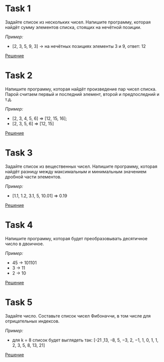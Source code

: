 # Task 1
Задайте список из нескольких чисел. Напишите программу, которая найдёт сумму элементов списка, стоящих на нечётной позиции.

_Пример:_

- [2, 3, 5, 9, 3] -> на нечётных позициях элементы 3 и 9, ответ: 12

[Решение](task1.py)

# Task 2
Напишите программу, которая найдёт произведение пар чисел списка. Парой считаем первый и последний элемент, второй и предпоследний и т.д.

_Пример:_

- [2, 3, 4, 5, 6] => [12, 15, 16];
- [2, 3, 5, 6] => [12, 15]

[Решение](task2.py)
# Task 3
Задайте список из вещественных чисел. Напишите программу, которая найдёт разницу между максимальным и минимальным значением дробной части элементов.

_Пример:_

- [1.1, 1.2, 3.1, 5, 10.01] => 0.19

[Решение](task3.py)
# Task 4
Напишите программу, которая будет преобразовывать десятичное число в двоичное.

_Пример:_

- 45 -> 101101
- 3 -> 11
- 2 -> 10

[Решение](task4.py)
# Task 5
Задайте число. Составьте список чисел Фибоначчи, в том числе для отрицательных индексов.

_Пример:_

- для k = 8 список будет выглядеть так: [-21 ,13, -8, 5, −3, 2, −1, 1, 0, 1, 1, 2, 3, 5, 8, 13, 21]

[Решение](task5.py)